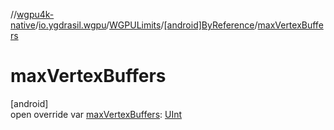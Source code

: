 //[wgpu4k-native](../../../../index.md)/[io.ygdrasil.wgpu](../../index.md)/[WGPULimits](../index.md)/[[android]ByReference](index.md)/[maxVertexBuffers](max-vertex-buffers.md)

# maxVertexBuffers

[android]\
open override var [maxVertexBuffers](max-vertex-buffers.md): [UInt](https://kotlinlang.org/api/core/kotlin-stdlib/kotlin/-u-int/index.html)